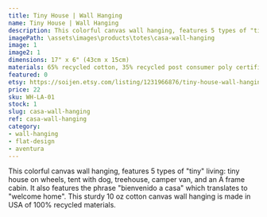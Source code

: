 ```yaml
---
title: Tiny House | Wall Hanging
name: Tiny House | Wall Hanging
description: This colorful canvas wall hanging, features 5 types of "tiny" living. This sturdy 10 oz cotton canvas wall hanging is made in USA of 100% recycled materials.
imagePath: \assets\images\products\totes\casa-wall-hanging
image: 1
image2: 1
dimensions: 17" x 6" (43cm x 15cm)
materials: 65% recycled cotton, 35% recycled post consumer poly certified
featured: 0
etsy: https://soijen.etsy.com/listing/1231966876/tiny-house-wall-hanging-recycled-cotton?utm_source=Copy&utm_medium=ListingManager&utm_campaign=Share&utm_term=so.lmsm&share_time=1695259460286
price: 22
sku: WH-LA-01
stock: 1
slug: casa-wall-hanging
ref: casa-wall-hanging
category:
- wall-hanging
- flat-design
- aventura
---
```

This colorful canvas wall hanging, features 5 types of "tiny" living: tiny house on wheels, tent with dog, treehouse, camper van, and an A frame cabin. It also features the phrase "bienvenido a casa" which translates to "welcome home". This sturdy 10 oz cotton canvas wall hanging is made in USA of 100% recycled materials.
